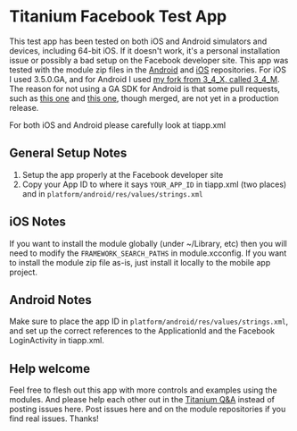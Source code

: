 Titanium Facebook Test App
================================

This test app has been tested on both iOS and Android simulators and devices, including 64-bit iOS.
If it doesn't work, it's a personal installation issue or possibly a bad setup on the Facebook developer site.
This app was tested with the module zip files in the [Android](https://github.com/mokesmokes/titanium-android-facebook) and [iOS](https://github.com/mokesmokes/titanium-android-facebook) repositories.
For iOS I used 3.5.0.GA, and for Android I used [my fork from 3_4_X, called 3_4_M](https://github.com/mokesmokes/titanium_mobile/tree/3_4_M).
The reason for not using a GA SDK for Android is that some pull requests, such as [this one](https://github.com/appcelerator/titanium_mobile/pull/6272 ) and
[this one](https://github.com/appcelerator/titanium_mobile/pull/6275), though merged, are not yet in a production release.

For both iOS and Android please carefully look at tiapp.xml

General Setup Notes
-------------------
1. Setup the app properly at the Facebook developer site
2. Copy your App ID to where it says `YOUR_APP_ID` in tiapp.xml (two places) and in `platform/android/res/values/strings.xml` 

iOS Notes
----------
If you want to install the module globally (under ~/Library, etc) then you will need to modify the `FRAMEWORK_SEARCH_PATHS` in module.xcconfig.
If you want to install the module zip file as-is, just install it locally to the mobile app project.

Android Notes
-------------
Make sure to place the app ID in `platform/android/res/values/strings.xml`, and set up the correct references to the ApplicationId and the Facebook LoginActivity
in tiapp.xml.

Help welcome
-------------
Feel free to flesh out this app with more controls and examples using the modules. And please help each other out in the [Titanium Q&A](http://developer.appcelerator.com/questions/search/facebook)
instead of posting issues here. Post issues here and on the module repositories if you find real issues. Thanks! 